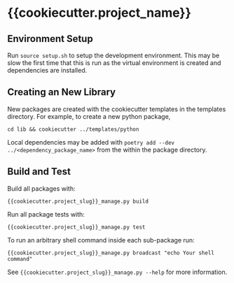 # {{cookiecutter.project_name}}

## Environment Setup

Run `source setup.sh` to setup the development environment.
This may be slow the first time that this is run as the virtual environment is created
and dependencies are installed.

## Creating an New Library

New packages are created with the cookiecutter templates in the templates directory.
For example, to create a new python package,
```
cd lib && cookiecutter ../templates/python
```

Local dependencies may be added with `poetry add --dev ../<dependency_package_name>`
from the within the package directory.

## Build and Test

Build all packages with:

```
{{cookiecutter.project_slug}}_manage.py build
```

Run all package tests with:

```
{{cookiecutter.project_slug}}_manage.py test
```

To run an arbitrary shell command inside each sub-package run:

```
{{cookiecutter.project_slug}}_manage.py broadcast "echo Your shell command"
```

See `{{cookiecutter.project_slug}}_manage.py --help` for more information. 